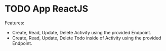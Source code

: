 # TODO App ReactJS

Features:

- Create, Read, Update, Delete Activity using the provided Endpoint.
- Create, Read, Update, Delete Todo inside of Activity using the provided Endpoint.
